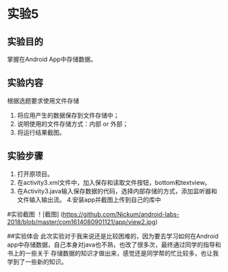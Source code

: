  # 实验5 
 
## 实验目的 
掌握在Android App中存储数据。 

## 实验内容 
根据选题要求使用文件存储 
1. 将应用产生的数据保存到文件存储中； 
2. 说明使用的文件存储方式：内部 or 外部； 
3. 将运行结果截图。 

## 实验步骤 
1. 打开原项目。 
2. 在activity3.xml文件中，加入保存和读取文件按钮，bottom和textview。 
3. 在Activity3.java输入保存数据的代码，选择内部存储的方式，添加监听器和文件输入输出流。
4.安装app并截图上传到自己的库中
 
#实验截图
！[截图] (https://github.com/Nickum/android-labs-2018/blob/master/com1614080901121/app/view2.jpg)

##实验体会
此次实验对于我来说还是比较困难的，因为要去学习如何在Android app中存储数据，自己本身对java也不熟，也改了很多次，最终通过同学的指导和书上的一些关于
存储数据的知识才做出来，感觉还是同学帮的忙比较多，也让我学到了一些新的知识。
